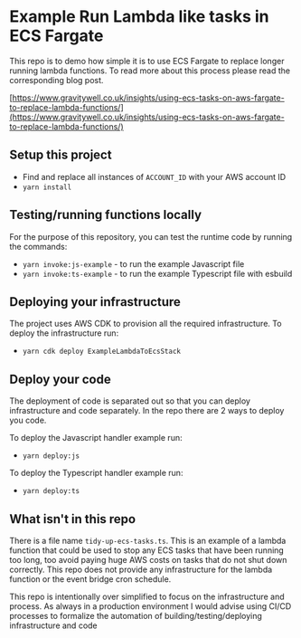 # Example Run Lambda like tasks in ECS Fargate 

This repo is to demo how simple it is to use ECS Fargate to replace longer running lambda functions. To read more about this process please read the corresponding blog post.

[https://www.gravitywell.co.uk/insights/using-ecs-tasks-on-aws-fargate-to-replace-lambda-functions/](https://www.gravitywell.co.uk/insights/using-ecs-tasks-on-aws-fargate-to-replace-lambda-functions/)

## Setup this project 
- Find and replace all instances of `ACCOUNT_ID` with your AWS account ID
- `yarn install`

## Testing/running functions locally
For the purpose of this repository, you can test the runtime code by running the commands:
- `yarn invoke:js-example` - to run the example Javascript file
- `yarn invoke:ts-example` - to run the example Typescript file with esbuild

## Deploying your infrastructure
The project uses AWS CDK to provision all the required infrastructure. To deploy the infrastructure run: 
- `yarn cdk deploy ExampleLambdaToEcsStack`

## Deploy your code
The deployment of code is separated out so that you can deploy infrastructure and code separately. In the repo there are 2 ways to deploy you code.

To deploy the Javascript handler example run:
- `yarn deploy:js`

To deploy the Typescript handler example run:
- `yarn deploy:ts`


## What isn't in this repo
There is a file name `tidy-up-ecs-tasks.ts`. This is an example of a lambda function that could be used to stop any ECS tasks that have been running too long, too avoid paying huge AWS costs on tasks that do not shut down correctly. This repo does not provide any infrastructure for the lambda function or the event bridge cron schedule.

This repo is intentionally over simplified to focus on the infrastructure and process. As always in a production environment I would advise using CI/CD processes to formalize the automation of building/testing/deploying infrastructure and code
